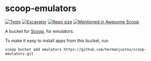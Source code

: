 # scoop-emulators

[![Tests](https://github.com/hermanjustnu/scoop-emulators/actions/workflows/ci.yml/badge.svg)](https://github.com/hermanjustnu/scoop-emulators/actions/workflows/ci.yml) [![Excavator](https://github.com/hermanjustnu/scoop-emulators/actions/workflows/excavator.yml/badge.svg)](https://github.com/hermanjustnu/scoop-emulators/actions/workflows/excavator.yml) [![Repo size](https://img.shields.io/github/repo-size/hermanjustnu/scoop-emulators.svg?style=flat-square)](https://github.com/hermanjustnu/scoop-emulators) [![Mentioned in Awesome Scoop](https://awesome.re/mentioned-badge.svg)](https://github.com/scoopinstaller/awesome-scoop)

A bucket for [Scoop](http://scoop.sh), for emulators.

To make it easy to install apps from this bucket, run

    scoop bucket add emulators https://github.com/hermanjustnu/scoop-emulators.git

